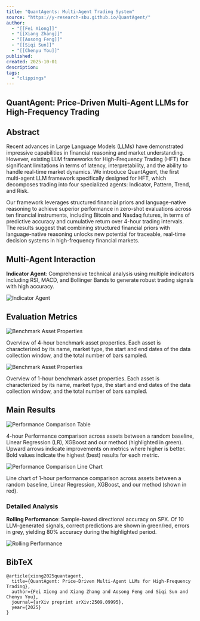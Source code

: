 ```yaml
---
title: "QuantAgents: Multi-Agent Trading System"
source: "https://y-research-sbu.github.io/QuantAgent/"
author:
  - "[[Fei Xiong]]"
  - "[[Xiang Zhang]]"
  - "[[Aosong Feng]]"
  - "[[Siqi Sun]]"
  - "[[Chenyu You]]"
published:
created: 2025-10-01
description:
tags:
  - "clippings"
---
```

## QuantAgent: Price-Driven Multi-Agent LLMs for High-Frequency Trading

## Abstract

Recent advances in Large Language Models (LLMs) have demonstrated impressive capabilities in financial reasoning and market understanding. However, existing LLM frameworks for High-Frequency Trading (HFT) face significant limitations in terms of latency, interpretability, and the ability to handle real-time market dynamics. We introduce QuantAgent, the first multi-agent LLM framework specifically designed for HFT, which decomposes trading into four specialized agents: Indicator, Pattern, Trend, and Risk.

Our framework leverages structured financial priors and language-native reasoning to achieve superior performance in zero-shot evaluations across ten financial instruments, including Bitcoin and Nasdaq futures, in terms of predictive accuracy and cumulative return over 4-hour trading intervals. The results suggest that combining structured financial priors with language-native reasoning unlocks new potential for traceable, real-time decision systems in high-frequency financial markets.

## Multi-Agent Interaction

**Indicator Agent**: Comprehensive technical analysis using multiple indicators including RSI, MACD, and Bollinger Bands to generate robust trading signals with high accuracy.

![Indicator Agent](https://y-research-sbu.github.io/QuantAgent/assets/indicator.png) 

## Evaluation Metrics

![Benchmark Asset Properties](https://y-research-sbu.github.io/QuantAgent/assets/benchmark_4h.png)

Overview of 4-hour benchmark asset properties. Each asset is characterized by its name, market type, the start and end dates of the data collection window, and the total number of bars sampled.

![Benchmark Asset Properties](https://y-research-sbu.github.io/QuantAgent/assets/benchmark_1h.png)

Overview of 1-hour benchmark asset properties. Each asset is characterized by its name, market type, the start and end dates of the data collection window, and the total number of bars sampled.

## Main Results

![Performance Comparison Table](https://y-research-sbu.github.io/QuantAgent/assets/table1.png)

4-hour Performance comparison across assets between a random baseline, Linear Regression (LR), XGBoost and our method (highlighted in green). Upward arrows indicate improvements on metrics where higher is better. Bold values indicate the highest (best) results for each metric.

![Performance Comparison Line Chart](https://y-research-sbu.github.io/QuantAgent/assets/1hour.png)

Line chart of 1-hour performance comparison across assets between a random baseline, Linear Regression, XGBoost, and our method (shown in red).

### Detailed Analysis

**Rolling Performance**: Sample-based directional accuracy on SPX. Of 10 LLM-generated signals, correct predictions are shown in green/red, errors in grey, yielding 80% accuracy during the highlighted period.

![Rolling Performance](https://y-research-sbu.github.io/QuantAgent/assets/rolling.png)

## BibTeX

```
@article{xiong2025quantagent,
  title={QuantAgent: Price-Driven Multi-Agent LLMs for High-Frequency Trading},
  author={Fei Xiong and Xiang Zhang and Aosong Feng and Siqi Sun and Chenyu You},
  journal={arXiv preprint arXiv:2509.09995},
  year={2025}
}
```